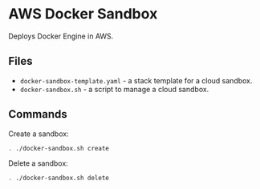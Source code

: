 # AWS Docker Sandbox

Deploys Docker Engine in AWS.

## Files

* `docker-sandbox-template.yaml` - a stack template for a cloud sandbox.
* `docker-sandbox.sh` - a script to manage a cloud sandbox.

## Commands

Create a sandbox:

```bash
. ./docker-sandbox.sh create
```

Delete a sandbox:

```bash
. ./docker-sandbox.sh delete
```
